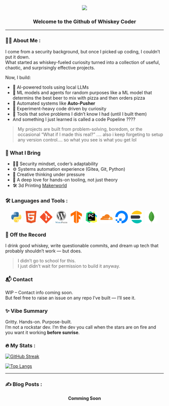 <div id="header" align="center">
  <img src="https://media2.giphy.com/media/9GIE4bg4EV7UYFeP5B/giphy.gif?cid=ecf05e47zk367y6fonbkp0q24ayrrcwvjwp0sfzr6bv60aws&ep=v1_gifs_search&rid=giphy.gif&ct=g" width="300"/>
</div>

<div id="header" align="center">
<h3>Welcome to the Github of Whiskey Coder</h3> 
</div>


---
### :man_technologist: About Me :
I come from a security background, but once I picked up coding, I couldn’t put it down.  
What started as whiskey-fueled curiosity turned into a collection of useful, chaotic, and surprisingly effective projects.

Now, I build:
- 🤖 AI-powered tools using local LLMs
- 🤖 ML models and agents for random purposes like a ML model that determins the best beer to mix with pizza and then orders pizza
- 🔁 Automated systems like **Auto-Pusher**
- 🧪 Experiment-heavy code driven by curiosity
- 🧱 Tools that solve problems I didn’t know I had (until I built them)
- And something I just learned is called a code Popeline ????

> My projects are built from problem-solving, boredom, or the occasional “What if I made this real?”
> .... also i keep forgeting to setup any version control.... so what you see is what you get lol 


### 💼 What I Bring

- 👨‍💻 Security mindset, coder’s adaptability
- ⚙️ Systems automation experience (Gitea, Git, Python)
- 🧠 Creative thinking under pressure
- 🧰 A deep love for hands-on tooling, not just theory
- :hammer_and_wrench: 3d Printing [Makerworld](https://makerworld.com/en/u/1366979090)

### :hammer_and_wrench: Languages and Tools :
<div align="center">
  <img src="https://github.com/devicons/devicon/blob/master/icons/python/python-original.svg" title="Python" alt="Python" width="40" height="40"/>&nbsp;
  <img src="https://github.com/devicons/devicon/blob/master/icons/html5/html5-original.svg" title="HTML5" alt="HTML" width="40" height="40"/>&nbsp;
  <img src="https://github.com/devicons/devicon/blob/master/icons/git/git-original.svg" title="Git" alt="Git" width="40" height="40"/>&nbsp;
  <img src="https://github.com/devicons/devicon/blob/master/icons/wordpress/wordpress-original.svg" title="Wordpress" alt="Wordpress" width="40" height="40"/>&nbsp;
  <img src="https://github.com/devicons/devicon/blob/master/icons/tensorflow/tensorflow-original.svg" title="Tensorflow" alt="Tensorflow" width="40" height="40"/>&nbsp;
  <img src="https://github.com/devicons/devicon/blob/master/icons/pycharm/pycharm-original.svg" title="PyCharm" alt="PyCharm" width="40" height="40"/>&nbsp;
  <img src="https://github.com/devicons/devicon/blob/master/icons/cloudflare/cloudflare-original.svg" title="cloudflare" alt="cloudflare" width="40" height="40"/>&nbsp;
  <img src="https://github.com/devicons/devicon/blob/master/icons/digitalocean/digitalocean-original.svg" title="DigitalOcean" alt="DigitalOcean" width="40" height="40"/>&nbsp;
  <img src="https://github.com/devicons/devicon/blob/master/icons/elasticsearch/elasticsearch-original.svg" title="elasticsearch" alt="elasticsearch" width="40" height="40"/>&nbsp;
  <img src="https://github.com/devicons/devicon/blob/master/icons/mongodb/mongodb-original.svg" title="MongoDB" alt="MongoDB" width="40" height="40"/>&nbsp;
</div>


### 🧃 Off the Record
I drink good whiskey, write questionable commits, and dream up tech that probably shouldn’t work — but does.
> I didn’t go to school for this.  
> I just didn’t wait for permission to build it anyway.


### 📬 Contact
WIP – Contact info coming soon.  
But feel free to raise an issue on any repo I’ve built — I’ll see it.

### ✨ Vibe Summary
Gritty. Hands-on. Purpose-built.  
I’m not a rockstar dev. I’m the dev you call when the stars are on fire and you want it working **before sunrise**.



### :fire: My Stats :
[![GitHub Streak](http://github-readme-streak-stats.herokuapp.com?user=your-github-username&theme=dark&background=000000)](https://git.io/streak-stats)

[![Top Langs](https://github-readme-stats.vercel.app/api/top-langs/?username=your-github-username&layout=compact&theme=vision-friendly-dark)](https://github.com/anuraghazra/github-readme-stats)


---

### :writing_hand: Blog Posts :
<h4 align="center"> Comming Soon<h4>
